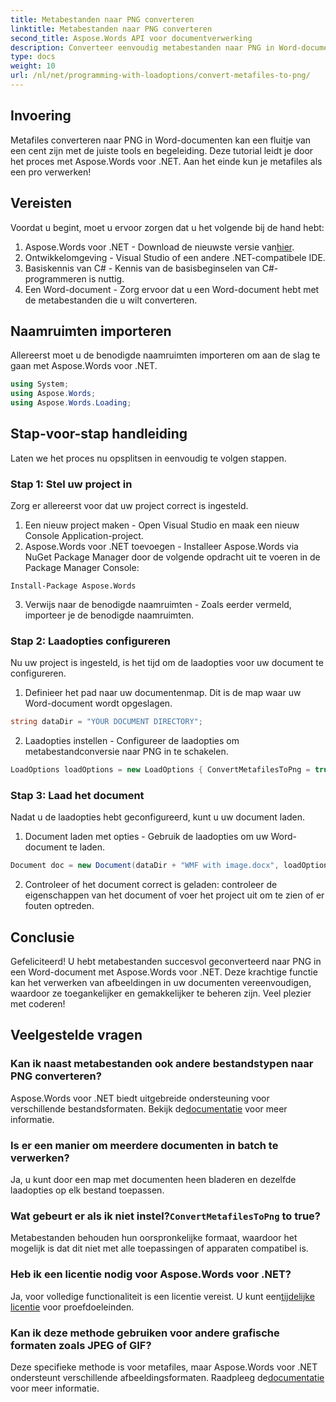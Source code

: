 ```yaml
---
title: Metabestanden naar PNG converteren
linktitle: Metabestanden naar PNG converteren
second_title: Aspose.Words API voor documentverwerking
description: Converteer eenvoudig metabestanden naar PNG in Word-documenten met Aspose.Words voor .NET met deze stapsgewijze tutorial. Vereenvoudig uw documentbeheer.
type: docs
weight: 10
url: /nl/net/programming-with-loadoptions/convert-metafiles-to-png/
---
```

## Invoering

Metafiles converteren naar PNG in Word-documenten kan een fluitje van een cent zijn met de juiste tools en begeleiding. Deze tutorial leidt je door het proces met Aspose.Words voor .NET. Aan het einde kun je metafiles als een pro verwerken!

## Vereisten

Voordat u begint, moet u ervoor zorgen dat u het volgende bij de hand hebt:

1.  Aspose.Words voor .NET - Download de nieuwste versie van[hier](https://releases.aspose.com/words/net/).
2. Ontwikkelomgeving - Visual Studio of een andere .NET-compatibele IDE.
3. Basiskennis van C# - Kennis van de basisbeginselen van C#-programmeren is nuttig.
4. Een Word-document - Zorg ervoor dat u een Word-document hebt met de metabestanden die u wilt converteren.

## Naamruimten importeren

Allereerst moet u de benodigde naamruimten importeren om aan de slag te gaan met Aspose.Words voor .NET.

```csharp
using System;
using Aspose.Words;
using Aspose.Words.Loading;
```

## Stap-voor-stap handleiding

Laten we het proces nu opsplitsen in eenvoudig te volgen stappen.

### Stap 1: Stel uw project in

Zorg er allereerst voor dat uw project correct is ingesteld.

1. Een nieuw project maken - Open Visual Studio en maak een nieuw Console Application-project.
2. Aspose.Words voor .NET toevoegen - Installeer Aspose.Words via NuGet Package Manager door de volgende opdracht uit te voeren in de Package Manager Console:

```shell
Install-Package Aspose.Words
```

3. Verwijs naar de benodigde naamruimten - Zoals eerder vermeld, importeer je de benodigde naamruimten.

### Stap 2: Laadopties configureren

Nu uw project is ingesteld, is het tijd om de laadopties voor uw document te configureren.

1. Definieer het pad naar uw documentenmap. Dit is de map waar uw Word-document wordt opgeslagen.

```csharp
string dataDir = "YOUR DOCUMENT DIRECTORY";
```

2. Laadopties instellen - Configureer de laadopties om metabestandconversie naar PNG in te schakelen.

```csharp
LoadOptions loadOptions = new LoadOptions { ConvertMetafilesToPng = true };
```

### Stap 3: Laad het document

Nadat u de laadopties hebt geconfigureerd, kunt u uw document laden.

1. Document laden met opties - Gebruik de laadopties om uw Word-document te laden.

```csharp
Document doc = new Document(dataDir + "WMF with image.docx", loadOptions);
```

2. Controleer of het document correct is geladen: controleer de eigenschappen van het document of voer het project uit om te zien of er fouten optreden.

## Conclusie

Gefeliciteerd! U hebt metabestanden succesvol geconverteerd naar PNG in een Word-document met Aspose.Words voor .NET. Deze krachtige functie kan het verwerken van afbeeldingen in uw documenten vereenvoudigen, waardoor ze toegankelijker en gemakkelijker te beheren zijn. Veel plezier met coderen!

## Veelgestelde vragen

### Kan ik naast metabestanden ook andere bestandstypen naar PNG converteren?
 Aspose.Words voor .NET biedt uitgebreide ondersteuning voor verschillende bestandsformaten. Bekijk de[documentatie](https://reference.aspose.com/words/net/) voor meer informatie.

### Is er een manier om meerdere documenten in batch te verwerken?
Ja, u kunt door een map met documenten heen bladeren en dezelfde laadopties op elk bestand toepassen.

###  Wat gebeurt er als ik niet instel?`ConvertMetafilesToPng` to true?
Metabestanden behouden hun oorspronkelijke formaat, waardoor het mogelijk is dat dit niet met alle toepassingen of apparaten compatibel is.

### Heb ik een licentie nodig voor Aspose.Words voor .NET?
 Ja, voor volledige functionaliteit is een licentie vereist. U kunt een[tijdelijke licentie](https://purchase.aspose.com/temporary-license/) voor proefdoeleinden.

### Kan ik deze methode gebruiken voor andere grafische formaten zoals JPEG of GIF?
 Deze specifieke methode is voor metafiles, maar Aspose.Words voor .NET ondersteunt verschillende afbeeldingsformaten. Raadpleeg de[documentatie](https://reference.aspose.com/words/net/) voor meer informatie.
